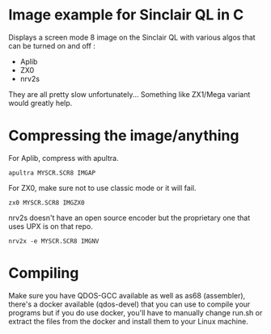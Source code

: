 Image example for Sinclair QL in C
==================================

Displays a screen mode 8 image on the Sinclair QL with 
various algos that can be turned on and off :
- Aplib
- ZX0
- nrv2s

They are all pretty slow unfortunately...
Something like ZX1/Mega variant would greatly help.

# Compressing the image/anything

For Aplib, compress with apultra.
```
apultra MYSCR.SCR8 IMGAP
```

For ZX0, make sure not to use classic mode or it will fail.
```
zx0 MYSCR.SCR8 IMGZX0
```

nrv2s doesn't have an open source encoder but the proprietary one that
uses UPX is on that repo.
```
nrv2x -e MYSCR.SCR8 IMGNV
```

# Compiling

Make sure you have QDOS-GCC available as well as as68 (assembler),
there's a docker available (qdos-devel) that you can use to compile your programs 
but if you do use docker, you'll have to manually change run.sh or
extract the files from the docker and install them to your Linux machine.
